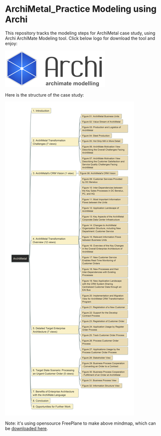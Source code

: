 # ArchiMetal_Practice Modeling using Archi
 
 This repository tracks the modeling steps for ArchiMetal case study, using Archi ArchiMate Modeling tool. Click below logo for download the tool and enjoy:

[![Archi_Logl](./img/Archi_Logo.png)](https://www.archimatetool.com/download/)

Here is the structure of the case study:

![file structure](img/ArchiMetal-Views-Structure.jpg)

Note: it's using opensource FreePlane to make above mindmap, which can be [downloaded here](https://sourceforge.net/projects/freeplane/).
